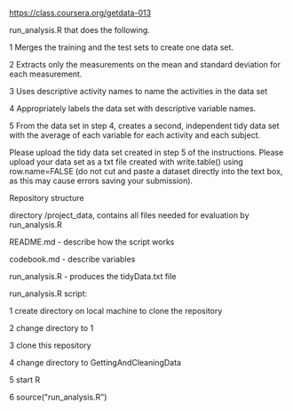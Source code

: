 https://class.coursera.org/getdata-013

run_analysis.R that does the following. 

1 Merges the training and the test sets to create one data set.

2 Extracts only the measurements on the mean and standard deviation for each measurement. 

3 Uses descriptive activity names to name the activities in the data set

4 Appropriately labels the data set with descriptive variable names. 

5 From the data set in step 4, creates a second, independent tidy data set with the average of each variable for each activity and each subject.

Please upload the tidy data set created in step 5 of the instructions. Please upload your data set as a txt file created with write.table() using row.name=FALSE (do not cut and paste a dataset directly into the text box, as this may cause errors saving your submission).

Repository structure

directory /project_data, contains all files needed for evaluation by run_analysis.R

README.md - describe how the script works 

codebook.md - describe variables

run_analysis.R - produces the tidyData.txt file


run_analysis.R script:

1 create directory on local machine to clone the repository

2 change directory to 1

3 clone this repository

4 change directory to GettingAndCleaningData

5 start R

6 source("run_analysis.R")

